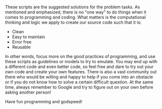 These scripts are the suggested solutions for the problem tasks. 
As mentioned and emphasized, there is no "one way" to do things when it comes to programming and coding.
What matters is the computational thinking and logic we apply to create our source code such that it is:
* Clean
* Easy to maintain
* Error free
* Reusable

In other words, focus more on the good practices of programming, and use these scripts as guidelines or models to try to emulate.
You may end up with a different code and even better code, so feel free and dare to try out your own code and create your own features.
There is also a vast community out there who would be willing and happy to help if you come into an obstacle or if you do not know how to solve a certain difficult question.
At the same time, always remember to Google and try to figure out on your own before asking another person!

Have fun programming and godspeed!

